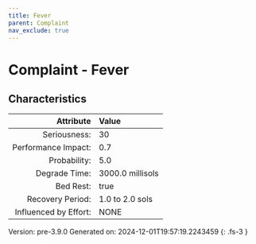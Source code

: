 ```yaml
---
title: Fever
parent: Complaint
nav_exclude: true
---
```

# Complaint - Fever

## Characteristics

| Attribute      | Value |
|--------:|:------|
|Seriousness:|30|
|Performance Impact:|0.7|
|Probability:|5.0|
|Degrade Time:|3000.0 millisols|
|Bed Rest:|true|
|Recovery Period:|1.0 to 2.0 sols|
|Influenced by Effort:|NONE|
 

Version: pre-3.9.0 Generated on: 2024-12-01T19:57:19.2243459
{: .fs-3 }